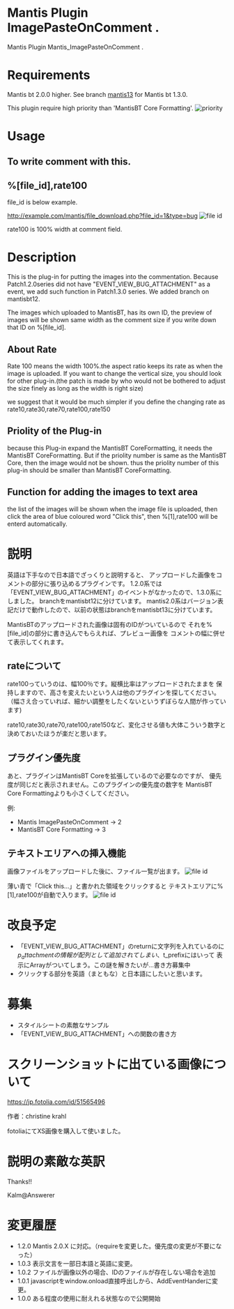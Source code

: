 # Mantis Plugin ImagePasteOnComment .
Mantis Plugin Mantis_ImagePasteOnComment .

# Requirements
Mantis bt 2.0.0 higher.
See branch [mantis13](https://github.com/rebine/Mantis_ImagePasteOnComment/tree/mantis13) for Mantis bt 1.3.0. 

This plugin require high priority than 'MantisBT Core Formatting'.
![priority](Screenshots/ImagePasteOnComment.sc01.png)

# Usage
To write comment with this.
---
%[file_id],rate100
---

file_id is below example.

http://example.com/mantis/file_download.php?file_id=1&type=bug
![file id](Screenshots/ImagePasteOnComment.sc02.png)

rate100 is 100% width at comment field.

# Description
This is the plug-in for putting the images into the commentation.
Because Patch1.2.0series did not have "EVENT_VIEW_BUG_ATTACHMENT" as a event, we add such function in Patch1.3.0 series. We added branch on mantisbt12.

The images which uploaded to MantisBT, has its own ID, the preview of images will  be shown same width as the comment size if you write down that ID on %[file_id].


## About Rate

Rate 100 means the width 100%.the aspect ratio keeps its rate as when the image is uploaded. If you want to change the vertical size, you should look for other plug-in.(the patch is made by who would not be bothered to adjust the size finely as long as the width is right size)

we suggest that it would be much simpler if you define the changing rate as rate10,rate30,rate70,rate100,rate150

## Priolity of the Plug-in

because this Plug-in expand the MantisBT CoreFormatting, it needs the MantisBT CoreFormatting. But if the priolity number is same as the MantisBT Core, then the image would not be shown.
thus the priolity number of this plug-in should be smaller than MantisBT CoreFormatting.

## Function for adding the images to text area

the list of the images will be shown when the image file is uploaded,
then click the area of blue coloured word "Click this", then %[1],rate100 will be enterd automatically.


# 説明
英語は下手なので日本語でざっくりと説明すると、
アップロードした画像をコメントの部分に張り込めるプラグインです。
1.2.0系では「EVENT_VIEW_BUG_ATTACHMENT」のイベントがなかったので、1.3.0系にしました。
branchをmantisbt12に分けています。
mantis2.0系はバージョン表記だけで動作したので、以前の状態はbranchをmantisbt13に分けています。

MantisBTのアップロードされた画像は固有のIDがついているので
それを%[file_id]の部分に書き込んでもらえれば、プレビュー画像を
コメントの幅に併せて表示してくれます。

## rateについて
rate100っていうのは、幅100％です。縦横比率はアップロードされたままを
保持しますので、高さを変えたいという人は他のプラグインを探してください。
（幅さえ合っていれば、細かい調整をしたくないというずぼらな人間が作っています)

rate10,rate30,rate70,rate100,rate150など、変化させる値も大体こういう数字と
決めておいたほうが楽だと思います。

## プラグイン優先度
あと、プラグインはMantisBT Coreを拡張しているので必要なのですが、
優先度が同じだと表示されません。このプラグインの優先度の数字を
MantisBT Core Formattingよりも小さくしてください。

例:
-  Mantis ImagePasteOnComment  -> 2
-  MantisBT Core Formatting    -> 3

## テキストエリアへの挿入機能
画像ファイルをアップロードした後に、ファイル一覧が出ます。
![file id](Screenshots/ImagePasteOnComment.sc02.png)

薄い青で「Click this...」と書かれた領域をクリックすると
テキストエリアに%[1],rate100が自動で入ります。
![file id](Screenshots/ImagePasteOnComment.sc03.png)

# 改良予定
- 「EVENT_VIEW_BUG_ATTACHMENT」のreturnに文字列を入れているのに
 $p_attachmentの情報が配列として追加されてしまい、$t_prefixにはいって
 表示にArrayがついてしまう。この謎を解きたいが…書き方募集中
- クリックする部分を英語（まともな）と日本語にしたいと思います。

# 募集
- スタイルシートの素敵なサンプル
- 「EVENT_VIEW_BUG_ATTACHMENT」への関数の書き方

# スクリーンショットに出ている画像について
https://jp.fotolia.com/id/51565496

作者：christine krahl

fotoliaにてXS画像を購入して使いました。

# 説明の素敵な英訳
Thanks!!

Kalm@Answerer

# 変更履歴
- 1.2.0 Mantis 2.0.X に対応。（requireを変更した。優先度の変更が不要になった）
- 1.0.3 表示文言を一部日本語と英語に変更。
- 1.0.2 ファイルが画像以外の場合、IDのファイルが存在しない場合を追加
- 1.0.1 javascriptをwindow.onload直接呼出しから、AddEventHanderに変更。
- 1.0.0 ある程度の使用に耐えれる状態なので公開開始
